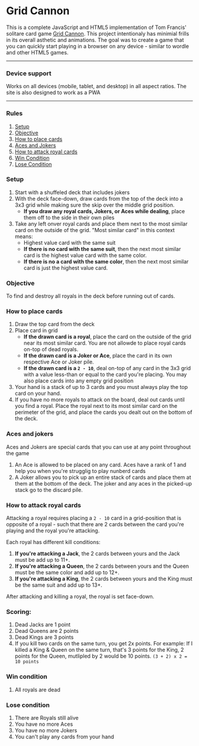 # Grid Cannon

This is a complete JavaScript and HTML5 implementation of Tom Francis' solitare card game [Grid Cannon](https://www.pentadact.com/2019-08-20-gridcannon-a-single-player-game-with-regular-playing-cards/). This project intentionaly has minimial frills in its overall asthetic and animations. The goal was to create a game that you can quickly start playing in a browser on any device - similar to wordle and other HTML5 games.

---

### Device support
Works on all devices (mobile, tablet, and desktop) in all aspect ratios. The site is also designed to work as a PWA

---

### Rules
1. <a href="#setup">Setup</a>
2. <a href="#objective">Objective</a>
3. <a href="#how-to-place-cards">How to place cards</a>
4. <a href="#aces-and-jokers">Aces and Jokers</a>
4. <a href="#how-to-attack-royal-cards">How to attack royal cards</a>
5. <a href="#win-condition">Win Condition</a>
6. <a href="#lose-condition">Lose Condition</a>


### Setup
1. Start with a shuffeled deck that includes jokers
2. With the deck face-down, draw cards from the top of the deck into a 3x3 grid while making sure the skip over the middle grid position.
    - <b>If you draw any royal cards, Jokers, or Aces while dealing</b>, place them off to the side in their own piles
3. Take any left onver royal cards and place them next to the most similar card on the outside of the grid. "Most similar card" in this context means:
    - Highest value card with the same suit
    - <b>If there is no card with the same suit</b>, then the next most similar card is the highest value card with the same color.
    - <b>If there is no a card with the same color</b>, then the next most similar card is just the highest value card.

### Objective
To find and destroy all royals in the deck before running out of cards.

### How to place cards
1. Draw the top card from the deck
2. Place card in grid
    - <b>If the drawn card is a royal</b>, place the card on the outside of the grid near its most similar card. You are not allowde to place royal cards on-top of dead royals.
    - <b>If the drawn card is a Joker or Ace</b>, place the card in its own respective Ace or Joker pile.
    - <b>If the drawn card is a `2 - 10`</b>, deal on-top of any card in the 3x3 grid with a value less-than or equal to the card you're placing. You may also place cards into any empty grid position
3. Your hand is a stack of up to 3 cards and you must always play the top card on your hand.
4. If you have no more royals to attack on the board, deal out cards until you find a royal. Place the royal next to its most similar card on the perimeter of the grid, and place the cards you dealt out on the bottom of the deck.

### Aces and jokers
Aces and Jokers are special cards that you can use at any point throughout the game
1. An Ace is allowed to be placed on any card. Aces have a rank of 1 and help you when you're strugglig to play nunberd cards
2. A Joker allows you to pick up an entire stack of cards and place them at them at the bottom of the deck. The joker and any aces in the picked-up stack go to the discard pile. 

### How to attack royal cards
Attacking a royal requires placing a `2 - 10` card in a grid-position that is opposite of a royal - such that there are 2 cards between the card you're playing and the royal you're attacking.

Each royal has different kill conditions:
1. <b>If you're attacking a Jack</b>, the 2 cards between yours and the Jack must be add up to 11+.
2. <b>If you're attacking a Queen</b>, the 2 cards between yours and the Queen must be the same color and add up to 12+.
3. <b>If you're attacking a King</b>, the 2 cards between yours and the King must be the same suit and add up to 13+.

After attacking and killing a royal, the royal is set face-down.

### Scoring:
1. Dead Jacks are 1 point
2. Dead Queens are 2 points
3. Dead Kings are 3 points
4. If you kill two cards on the same turn, you get 2x points. For example: If I killed a King & Queen on the same turn, that's 3 points for the King, 2 points for the Queen, mutlipled by 2 would be 10 points. `(3 + 2) x 2 = 10 points`

### Win condition
1. All royals are dead

### Lose condition
1. There are Royals still alive
2. You have no more Aces
3. You have no more Jokers
4. You can't play any cards from your hand
 

